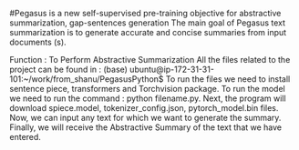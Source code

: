 #Pegasus is a new self-supervised pre-training objective for abstractive summarization, gap-sentences generation
The main goal of Pegasus text summarization is to generate accurate and concise summaries from input documents (s). 

Function : To Perform Abstractive Summarization
All the files related to the project can be found in :
(base) ubuntu@ip-172-31-31-101:~/work/from_shanu/PegasusPython$
To run the files we need to install sentence piece, transformers and Torchvision package.
To run the model we need to run the command : python filename.py.
Next, the program will download spiece.model, tokenizer_config.json, pytorch_model.bin files.
Now, we can input any text for which we want to generate the summary.
Finally, we will receive the Abstractive Summary of the text that we have entered.
